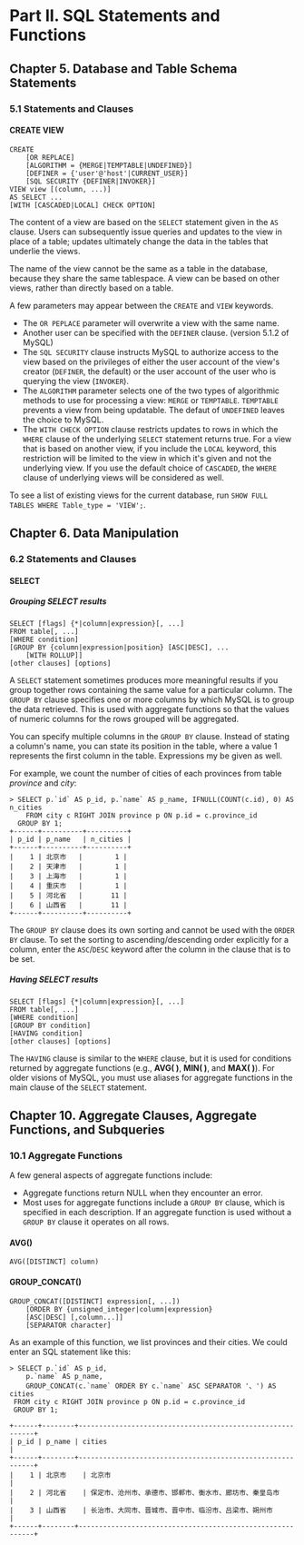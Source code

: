 # Part II. SQL Statements and Functions

## Chapter 5. Database and Table Schema Statements

### 5.1 Statements and Clauses

#### **CREATE VIEW**

```
CREATE
    [OR REPLACE]
    [ALGORITHM = {MERGE|TEMPTABLE|UNDEFINED}]
    [DEFINER = {'user'@'host'|CURRENT_USER}]
    [SQL SECURITY {DEFINER|INVOKER}]
VIEW view [(column, ...)]
AS SELECT ...
[WITH [CASCADED|LOCAL] CHECK OPTION]
```

The content of a view are based on the `SELECT` statement given in the `AS` clause. Users can subsequently issue queries and updates to the view in place of a table; updates ultimately change the data in the tables that underlie the views.

The name of the view cannot be the same as a table in the database, because they share the same tablespace. A view can be based on other views, rather than directly based on a table.

A few parameters may appear between the `CREATE` and `VIEW` keywords. 
- The `OR PEPLACE` parameter will overwrite a view with the same name. 
- Another user can be specified with the `DEFINER` clause. (version 5.1.2 of MySQL)
- The `SQL SECURITY` clause instructs MySQL to authorize access to the view based on the privileges of either the user account of the view's creator (`DEFINER`, the default) or the user account of the user who is querying the view (`INVOKER`). 
- The `ALGORITHM` parameter selects one of the two types of algorithmic methods to use for processing a view: `MERGE` or `TEMPTABLE`. `TEMPTABLE` prevents a view from being updatable. The defaut of `UNDEFINED` leaves the choice to MySQL.
- The `WITH CHECK OPTION` clause restricts updates to rows in which the `WHERE` clause of the underlying `SELECT` statement returns true. For a view that is based on another view, if you include the `LOCAL` keyword, this restriction will be limited to the view in which it's given and not the underlying view. If you use the default choice of `CASCADED`, the `WHERE` clause of underlying views will be considered as well.

To see a list of existing views for the current database, run `SHOW FULL TABLES WHERE Table_type = 'VIEW';`.

## Chapter 6. Data Manipulation

### 6.2 Statements and Clauses

#### SELECT
##### **Grouping SELECT results**

```
SELECT [flags] {*|column|expression}[, ...]
FROM table[, ...]
[WHERE condition]
[GROUP BY {column|expression|position} [ASC|DESC], ...
    [WITH ROLLUP]]
[other clauses] [options]
```

A `SELECT` statement sometimes produces more meaningful results if you group together rows containing the same value for a particular column. The `GROUP BY` clause specifies one or more columns by which MySQL is to group the data retrieved. This is used with aggregate functions so that the values of numeric columns for the rows grouped will be aggregated.

You can specify multiple columns in the `GROUP BY` clause. Instead of stating a column's name, you can state its position in the table, where a value 1 represents the first column in the table. Expressions my be given as well.

For example, we count the number of cities of each provinces from table *province* and *city*:

```
> SELECT p.`id` AS p_id, p.`name` AS p_name, IFNULL(COUNT(c.id), 0) AS n_cities
	FROM city c RIGHT JOIN province p ON p.id = c.province_id
  GROUP BY 1;
+------+----------+----------+
| p_id | p_name   | n_cities |
+------+----------+----------+
|    1 | 北京市   |        1 |
|    2 | 天津市   |        1 |
|    3 | 上海市   |        1 |
|    4 | 重庆市   |        1 |
|    5 | 河北省   |       11 |
|    6 | 山西省   |       11 |
+------+----------+----------+
```

The `GROUP BY` clause does its own sorting and cannot be used with the `ORDER BY` clause. To set the sorting to ascending/descending order explicitly for a column, enter the `ASC`/`DESC` keyword after the column in the clause that is to be set. 

##### Having SELECT results

```
SELECT [flags] {*|column|expression}[, ...]
FROM table[, ...]
[WHERE condition]
[GROUP BY condition]
[HAVING condition]
[other clauses] [options]
```

The `HAVING` clause is similar to the `WHERE` clause, but it is used for conditions returned by aggregate functions (e.g., **AVG( )**, **MIN( )**, and **MAX( )**). For older visions of MySQL, you must use aliases for aggregate functions in the main clause of the `SELECT` statement.

## Chapter 10. Aggregate Clauses, Aggregate Functions, and Subqueries

### 10.1 Aggregate Functions
A few general aspects of aggregate functions include:

- Aggregate functions return NULL when they encounter an error.
- Most uses for aggregate functions include a `GROUP BY` clause, which is specified in each description. If an aggregate function is used without a `GROUP BY` clause it operates on all rows.

#### AVG()
```
AVG([DISTINCT] column)
```

#### GROUP_CONCAT()

```
GROUP_CONCAT([DISTINCT] expression[, ...])
    [ORDER BY {unsigned_integer|column|expression}
    [ASC|DESC] [,column...]]
    [SEPARATOR character]
```

As an example of this function, we list provinces and their cities. We could enter an SQL statement like this:

```
> SELECT p.`id` AS p_id,
	p.`name` AS p_name, 
	GROUP_CONCAT(c.`name` ORDER BY c.`name` ASC SEPARATOR '、') AS cities
 FROM city c RIGHT JOIN province p ON p.id = c.province_id
 GROUP BY 1;

+------+--------+-----------------------------------------------------------+
| p_id | p_name | cities                                                    |
+------+--------+-----------------------------------------------------------+
|    1 | 北京市    | 北京市                                                  |
|    2 | 河北省    | 保定市、沧州市、承德市、邯郸市、衡水市、廊坊市、秦皇岛市    |
|    3 | 山西省    | 长治市、大同市、晋城市、晋中市、临汾市、吕梁市、朔州市      |
+------+--------+-----------------------------------------------------------+
```